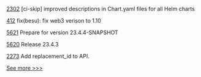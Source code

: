 
[2302](https://github.com/hyperledger/bevel/pull/2302) [ci-skip] improved descriptions in Chart.yaml files for all Helm charts

[412](https://github.com/hyperledger-labs/weaver-dlt-interoperability/pull/412) fix(besu): fix web3 verison to 1.10

[5621](https://github.com/hyperledger/besu/pull/5621) Prepare for version 23.4.4-SNAPSHOT

[5620](https://github.com/hyperledger/besu/pull/5620) Release 23.4.3

[2273](https://github.com/hyperledger/aries-cloudagent-python/pull/2273) Add replacement_id to API.


[See more >>>](https://start-here.hyperledger.org/pull-requests)
